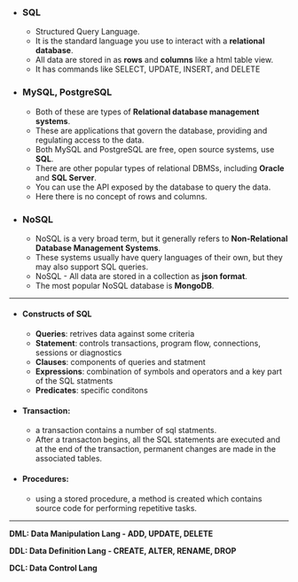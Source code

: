 * ### SQL
  * Structured Query Language.
  * It is the standard language you use to interact with a **relational database**. 
  * All data are stored in as **rows** and **columns** like a html table view. 
  * It has commands like SELECT, UPDATE, INSERT, and DELETE

* ### MySQL, PostgreSQL
  * Both of these are types of **Relational database management systems**.
  * These are applications that govern the database, providing and regulating access to the data. 
  * Both MySQL and PostgreSQL are free, open source systems, use **SQL**. 
  * There are other popular types of relational DBMSs, including **Oracle** and **SQL Server**.
  * You can use the API exposed by the database to query the data. 
  * Here there is no concept of rows and columns.


* ### NoSQL
  * NoSQL is a very broad term, but it generally refers to **Non-Relational Database Management Systems**.
  * These systems usually have query languages of their own, but they may also support SQL queries. 
  * NoSQL - All data are stored in a collection as **json format**.
  * The most popular NoSQL database is **MongoDB**.


-----------------------------------------------------

* #### Constructs of SQL
  * **Queries**: retrives data against some criteria
  * **Statement**: controls transactions, program flow, connections, sessions or diagnostics
  * **Clauses**: components of queries and statment
  * **Expressions**: combination of symbols and operators and a key part of the SQL statments
  * **Predicates**: specific conditons

* #### Transaction: 
  * a transaction contains a number of sql statments. 
  * After a transacton begins, all the SQL statements are executed and at the end of the transaction, permanent changes are made in the associated tables.

* #### Procedures:
  * using a stored procedure, a method is created which contains source code for performing repetitive tasks.


-----------------------------------------------


**DML: Data Manipulation Lang - ADD, UPDATE, DELETE**

**DDL: Data Definition Lang - CREATE, ALTER, RENAME, DROP**

**DCL: Data Control Lang**

